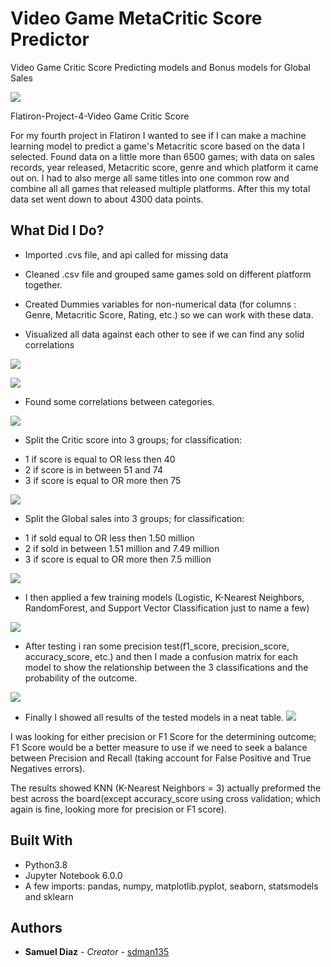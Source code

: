 # Video Game MetaCritic Score Predictor

Video Game Critic Score Predicting models and Bonus models for Global Sales

![](images/videogamebanner.png)

Flatiron-Project-4-Video Game Critic Score

For my fourth project in Flatiron I wanted to see if I can make a machine learning model to predict a game's Metacritic score based on the data I selected. Found data on a little more than 6500 games; with data on sales records, year released, Metacritic score, genre and which platform it came out on. I had to also merge all same titles into one common row and combine all all games that released multiple platforms. After this my total data set went down to about 4300 data points.

## What Did I Do?

* Imported .cvs file, and api called for missing data

* Cleaned .csv file and grouped same games sold on different platform together.

* Created Dummies variables for non-numerical data (for columns : Genre, Metacritic Score, Rating, etc.) so we can work with these data.

* Visualized all data against each other to see if we can find any solid correlations

![](images/Picture2.png)

![](images/correlation.png)

* Found some correlations between categories.

![](images/Picture3.png)


* Split the Critic score into 3 groups; for classification:
- 1 if score is equal to OR less then 40
- 2 if score is in between 51 and 74
- 3 if score is equal to OR more then 75

![](images/Critic_classification.png)

* Split the Global  sales into 3 groups; for classification:
- 1 if sold equal to OR less then 1.50 million
- 2 if sold in between 1.51 million and 7.49 million
- 3 if score is equal to OR more then 7.5 million

![](images/Classification_vs_count_vs_platform.png)

* I then applied a few training models (Logistic, K-Nearest Neighbors, RandomForest, and Support Vector Classification just to name a few)

![](images/sample_model_results.png)

* After testing i ran some precision test(f1_score, precision_score, accuracy_score, etc.) and then I made a confusion matrix for each model to show the relationship between the 3 classifications and the probability of the outcome.

![](images/knn_confusion_matrix.png)

* Finally I showed all results of the tested models in a neat table.
![](images/all_evalutions_table.png)

I was looking for either precision or F1 Score for the determining outcome; F1 Score would be a better measure to use if we need to seek a balance between Precision and Recall (taking account for False Positive and True Negatives errors).

The results showed KNN (K-Nearest Neighbors = 3) actually preformed the best across the board(except accuracy_score using cross validation; which again is fine, looking more for precision or F1 score).


## Built With

* Python3.8
* Jupyter Notebook 6.0.0
* A few imports: pandas, numpy, matplotlib.pyplot, seaborn, statsmodels and sklearn


## Authors

* **Samuel Diaz** - *Creator* - [sdman135](https://github.com/sdman135/)
